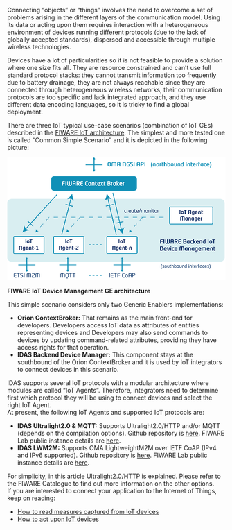 Connecting “objects” or “things” involves the need to overcome a set of
problems arising in the different layers of the communication model.
Using its data or acting upon them requires interaction with a
heterogeneous environment of devices running different protocols (due to
the lack of globally accepted standards), dispersed and accessible
through multiple wireless technologies.  

Devices have a lot of particularities so it is not feasible to provide a
solution where one size fits all. They are resource constrained and
can’t use full standard protocol stacks: they cannot transmit
information too frequently due to battery drainage, they are not always
reachable since they are connected through heterogeneous wireless
networks, their communication protocols are too specific and lack
integrated approach, and they use different data encoding languages, so
it is tricky to find a global deployment.  

There are three IoT typical use-case scenarios (combination of IoT GEs)
described in the [FIWARE IoT
architecture](http://forge.fiware.org/plugins/mediawiki/wiki/fiware/index.php/Internet_of_Things_%28IoT%29_Services_Enablement_Architecture).
The simplest and more tested one is called “Common Simple Scenario” and
it is depicted in the following picture: 

[![3](../uploads/2014/11/3.png)](../uploads/2014/11/3.png)

**FIWARE IoT Device Management GE architecture**

This simple scenario considers only two Generic Enablers
implementations:

-   **Orion ContextBroker:** That remains as the main front-end
    for developers. Developers access IoT data as attributes of entities
    representing devices and Developers may also send commands to
    devices by updating command-related attributes, providing they have
    access rights for that operation.
-   **IDAS Backend Device Manager:** This component stays at the
    southbound of the Orion ContextBroker and it is used by IoT
    integrators to connect devices in this scenario.

IDAS supports several IoT protocols with a modular architecture where
modules are called “IoT Agents”. Therefore, integrators need to
determine first which protocol they will be using to connect devices and
select the right IoT Agent.   
 At present, the following IoT Agents and supported IoT protocols are:

-   **IDAS Ultralight2.0 & MQTT:** Supports Ultralight2.0/HTTP and/or
    MQTT (depends on the compilation options). Github repository is
    [here](https://github.com/telefonicaid/fiware-IoTAgent-Cplusplus/).
    FIWARE Lab public instance details are
    [here](http://catalogue.fiware.org/enablers/backend-device-management-idas/instances). 
-   **IDAS LWM2M:** Supports OMA LightweightM2M over IETF CoAP (IPv4 and
    IPv6 supported). Github repository is
    [here](https://github.com/telefonicaid/lightweightm2m-iotagent).
    FIWARE Lab public instance details are
    [here](http://catalogue.fiware.org/enablers/backend-device-management-idas/instances).

For simplicity, in this article Ultralight2.0/HTTP is explained. Please
refer to the FIWARE Catalogue to find out more information on the other
options.  
 If you are interested to connect your application to the Internet of
Things, keep on reading:

-   [How to read measures captured from IoT
    devices](/connection-to-the-internet-of-things/how-to-read-measures-captured-from-iot-devices/) 
-   [How to act upon IoT
    devices](/connection-to-the-internet-of-things/how-to-act-upon-iot-devices/)

 
